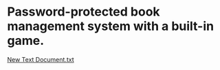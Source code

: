 # Password-protected book management system with a built-in game.
[New Text Document.txt](https://github.com/alimostafa2000/Password-protected-books-management-system/files/7128084/New.Text.Document.txt)

